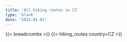 ```yaml
---
title: 'All hiking routes in CZ'
type: 'blank'
date: "2023-01-01"
---
```


{{< breadcrumbs >}}
{{< hiking_routes country=CZ >}}
